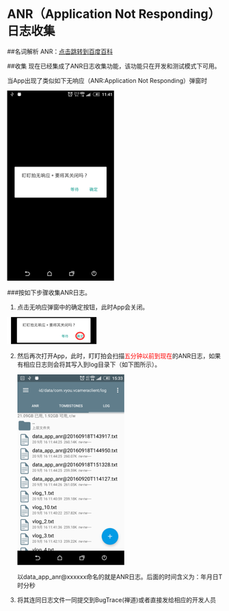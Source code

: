 # ANR（Application Not Responding）日志收集

##名词解析
ANR：[点击跳转到百度百科](http://baike.baidu.com/link?url=o4dEs5KLuCEqlPjDZROh_tL92PA0DoQu3I1qH7_LlHAyKSXfmO2wA2tkEctRN8uS7Dxw2pEq31-tcpNFS36SS_)


##收集
现在已经集成了ANR日志收集功能，该功能只在开发和测试模式下可用。

当App出现了类似如下无响应（ANR:Application Not Responding）弹窗时

<img src="Screenshot_20160920-114133.png" width="250">

###按如下步骤收集ANR日志。

1. 点击无响应弹窗中的确定按钮，此时App会关闭。

 ![](assets/QQ截图20160920153119.png)

2. 然后再次打开App，此时，盯盯拍会扫描<font color=ff0000>五分钟以前到现在</font>的ANR日志，如果有相应日志则会将其写入到log目录下（如下图所示）。

   <img src="Screenshot_20160920-153330.png" width="250">
   
   以data_app_anr@xxxxxx命名的就是ANR日志。后面的时间含义为：年月日T时分秒
   
3. 将其连同日志文件一同提交到BugTrace(禅道)或者直接发给相应的开发人员